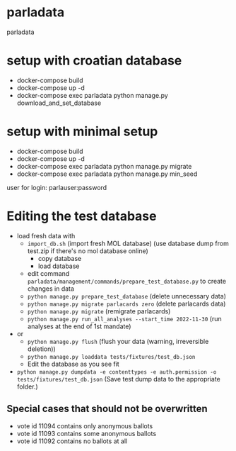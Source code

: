 # parladata
parladata

# setup with croatian database
* docker-compose build
* docker-compose up -d
* docker-compose exec parladata python manage.py download_and_set_database

# setup with minimal setup
* docker-compose build
* docker-compose up -d
* docker-compose exec parladata python manage.py migrate
* docker-compose exec parladata python manage.py min_seed

user for login: parlauser:password

# Editing the test database

*   load fresh data with
    *   `import_db.sh` (import fresh MOL database) (use database dump from test.zip if there's no mol database online)
        *   copy database
        *   load database
    *   edit command `parladata/management/commands/prepare_test_database.py` to create changes in data 
    *   `python manage.py prepare_test_database` (delete unnecessary data)
    *   `python manage.py migrate parlacards zero` (delete parlacards data)
    *   `python manage.py migrate` (remigrate parlacards)
    *   `python manage.py run_all_analyses --start_time 2022-11-30` (run analyses at the end of 1st mandate)
*   or 
    *   `python manage.py flush` (flush your data (warning, irreversible deletion))
    *   `python manage.py loaddata tests/fixtures/test_db.json`
    *   Edit the database as you see fit
*   `python manage.py dumpdata -e contenttypes -e auth.permission -o tests/fixtures/test_db.json` (Save test dump data to the appropriate folder.)


## Special cases that should not be overwritten
- vote id 11094 contains only anonymous ballots
- vote id 11093 contains some anonymous ballots
- vote id 11092 contains no ballots at all
